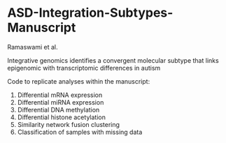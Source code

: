 # ASD-Integration-Subtypes-Manuscript

Ramaswami et al.

Integrative genomics identifies a convergent molecular subtype that links epigenomic with transcriptomic differences in autism

Code to replicate analyses within the manuscript:

1. Differential mRNA expression
2. Differential miRNA expression
3. Differential DNA methylation
4. Differential histone acetylation
5. Similarity network fusion clustering
6. Classification of samples with missing data